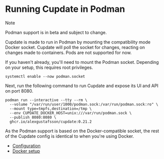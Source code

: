 # Running Cupdate in Podman

> [!NOTE]
> Podman support is in beta and subject to change.

Cupdate is made to run in Podman by mounting the compatibility mode Docker
socket. Cupdate will poll the socket for changes, reacting on changes made to
containers. Pods are not supported for now.

If you haven't already, you'll need to mount the Podman socket. Depending on
your setup, this requires root privileges.

```shell
systemctl enable --now podman.socket
```

Next, run the following command to run Cupdate and expose its UI and
API on port 8080.

```shell
podman run --interactive --tty --rm \
  --volume "/var/run/user/1000/podman.sock:/var/run/podman.sock:ro" \
  --mount type=tmpfs,destination=/tmp \
  --env CUPDATE_DOCKER_HOST=unix:///var/run/podman.sock \
  --publish 8080:8080 \
  ghcr.io/alexgustafsson/cupdate:0.21.2
```

As the Podman support is based on the Docker-compatible socket, the rest of the
Cupdate config is identical to when you're using Docker.

- [Configuration](../config.md)
- [Docker setup](../docker/README.md)
